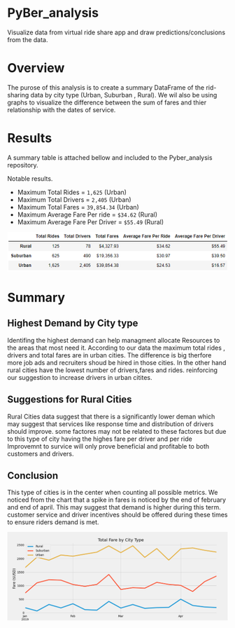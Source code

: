 # PyBer_analysis
Visualize data from virtual ride share app and draw predictions/conclusions from the data.

# Overview
The purose of this analysis is to create a summary DataFrame of the rid-sharing data by city type (Urban, Suburban , Rural). We wil also be using graphs to visualize the difference between the sum of fares and thier relationship with the dates of service.

# Results
A summary table is attached bellow and included to the Pyber_analysis repository. 

Notable results.
  - Maximum Total Rides = `1,625` (Urban)
  - Maximum Total Drivers = `2,405` (Urban)
  - Maximum Total Fares = `39,854.34` (Urban)
  - Maximum Average Fare Per ride = `$34.62` (Rural)
  - Maximum Average Fare Per Driver = `$55.49` (Rural)

![Pyber Summary](https://github.com/Donik22/PyBer_analysis/blob/main/analysis/Pyber%20summary.PNG)

# Summary 

## Highest Demand by City type

Identifing the highest demand can help managment allocate Resources to the areas that most need it. According to our data the maximum total rides , drivers and total fares are in urban cities. The difference is big therfore more job ads and recruiters shoud be hired in those cities. In the other hand rural cities have the lowest number of drivers,fares and rides. reinforcing our suggestion to increase drivers in urban citites.

## Suggestions for Rural Cities

Rural Cities data suggest that there is a significantly lower deman which may suggest that services like response time and distribution of drivers should improve. some factores may not be related to these factores but due to this type of city having the highes fare per driver and per ride Improvemnt to survice will only prove beneficial and profitable to both customers and drivers.

## Conclusion

This type of cities is in the center when counting all possible metrics. We noticed from the chart that a spike in fares is noticed by the end of february and end of april. This may suggest that demand is higher during this term. customer service and driver incentives should be offered during these times to ensure riders demand is met.

![Pyber Summary](https://github.com/Donik22/PyBer_analysis/blob/main/analysis/PyBer_fare_summary.png)
